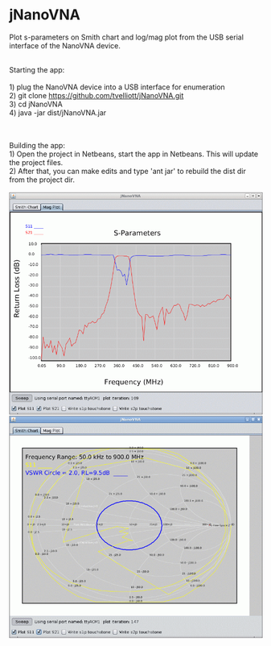 # jNanoVNA
Plot s-parameters on Smith chart and log/mag plot from the USB serial interface of the NanoVNA device.
<BR>

<BR>Starting the app:
<BR>
<BR>1) plug the NanoVNA device into a USB interface for enumeration
<BR>2) git clone https://github.com/tvelliott/jNanoVNA.git
<BR>3) cd jNanoVNA
<BR>4) java -jar dist/jNanoVNA.jar 

<BR>
<BR>Building the app:
<BR>1) Open the project in Netbeans, start the app in Netbeans. This will update the project files.
<BR>2) After that, you can make edits and type 'ant jar' to rebuild the dist dir from the project dir.
<BR>   
<BR>
<img src="https://github.com/tvelliott/jNanoVNA/blob/master/images/jnanovna_bandpass_mag.png">
<BR>   
<img src="https://github.com/tvelliott/jNanoVNA/blob/master/images/jnanovna_bandpass_smith.png">

